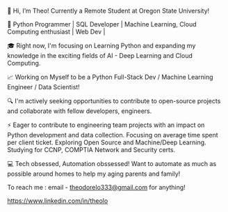  👋 Hi, I’m Theo!
 Currently a Remote Student at Oregon State University!

🚀 Python Programmer | SQL Developer | Machine Learning, Cloud Computing enthusiast | Web Dev |

🎓 Right now, I'm focusing on Learning Python and expanding my knowledge in the exciting fields of AI - Deep Learning and Cloud Computing.

📈 Working on Myself to be a Python Full-Stack Dev / Machine Learning Engineer / Data Scientist!

🔍 I'm actively seeking opportunities to contribute to open-source projects and collaborate with fellow developers, engineers.

⚡ Eager to contribute to engineering team projects with an impact on Python development and data collection. Focusing on average time spent per client ticket. Exploring Open Source and Machine/Deep Learning. Studying for CCNP, COMPTIA Network and Security certs.

💻 Tech obsessed, Automation obssessed! Want to automate as much as possible around homes to help my aging parents and family!

To reach me : email - theodorelo333@gmail.com for anything!

https://www.linkedin.com/in/theolo
